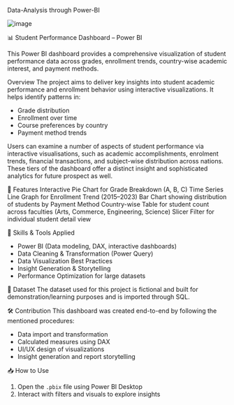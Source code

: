 Data-Analysis through Power-BI

![image](https://github.com/user-attachments/assets/8934e808-c87c-4688-a2ac-43a33f9753af)


 📊 Student Performance Dashboard – Power BI

This Power BI dashboard provides a comprehensive visualization of student performance data across grades, enrollment trends, country-wise academic interest, and payment methods.

Overview
The project aims to deliver key insights into student academic performance and enrollment behavior using interactive visualizations. It helps identify patterns in:
- Grade distribution
- Enrollment over time
- Course preferences by country
- Payment method trends

Users can examine a number of aspects of student performance via interactive visualisations, such as academic accomplishments, enrolment trends, financial transactions, and subject-wise distribution across nations. These tiers of the dashboard offer a distinct insight and sophisticated analytics for future prospect as well.


📌 Features
Interactive Pie Chart for Grade Breakdown (A, B, C)
Time Series Line Graph for Enrollment Trend (2015–2023)
Bar Chart showing distribution of students by Payment Method
Country-wise Table for student count across faculties (Arts, Commerce, Engineering, Science)
Slicer Filter for individual student detail view

🧠 Skills & Tools Applied
- Power BI (Data modeling, DAX, interactive dashboards)
- Data Cleaning & Transformation (Power Query)
- Data Visualization Best Practices
- Insight Generation & Storytelling
- Performance Optimization for large datasets

📂 Dataset
The dataset used for this project is fictional and built for demonstration/learning purposes and is imported through SQL.

🛠️ Contribution
This dashboard was created end-to-end by following the mentioned procedures:
- Data import and transformation
- Calculated measures using DAX
- UI/UX design of visualizations
- Insight generation and report storytelling

📥 How to Use
1. Open the `.pbix` file using Power BI Desktop
2. Interact with filters and visuals to explore insights




